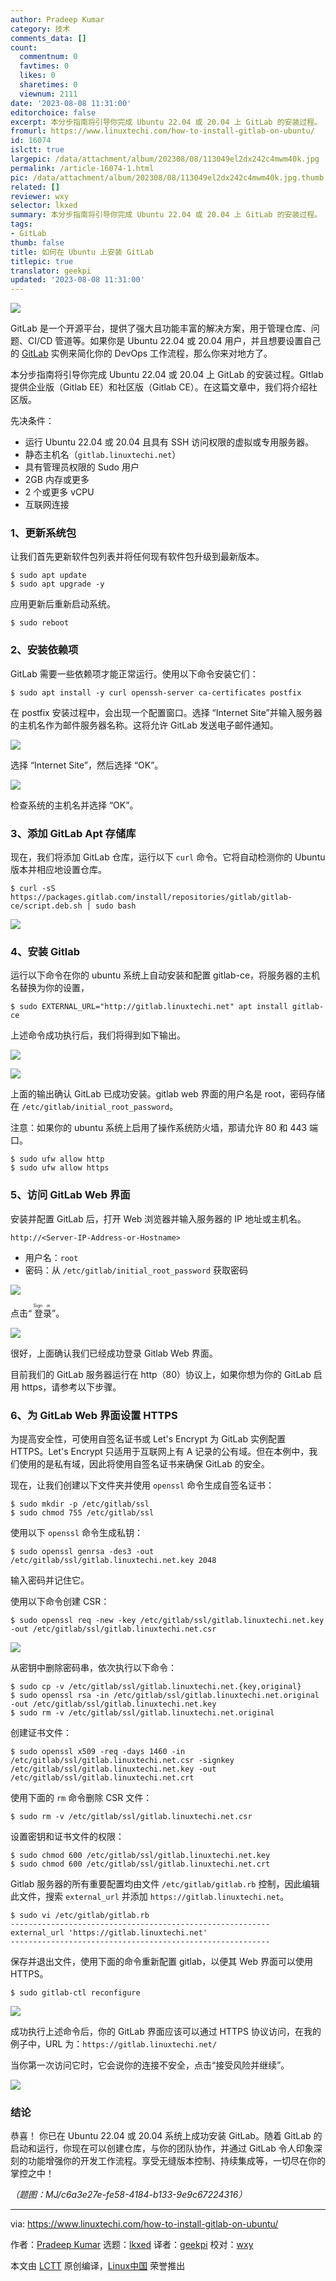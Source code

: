 ```yaml
---
author: Pradeep Kumar
category: 技术
comments_data: []
count:
  commentnum: 0
  favtimes: 0
  likes: 0
  sharetimes: 0
  viewnum: 2111
date: '2023-08-08 11:31:00'
editorchoice: false
excerpt: 本分步指南将引导你完成 Ubuntu 22.04 或 20.04 上 GitLab 的安装过程。
fromurl: https://www.linuxtechi.com/how-to-install-gitlab-on-ubuntu/
id: 16074
islctt: true
largepic: /data/attachment/album/202308/08/113049el2dx242c4mwm40k.jpg
permalink: /article-16074-1.html
pic: /data/attachment/album/202308/08/113049el2dx242c4mwm40k.jpg.thumb.jpg
related: []
reviewer: wxy
selector: lkxed
summary: 本分步指南将引导你完成 Ubuntu 22.04 或 20.04 上 GitLab 的安装过程。
tags:
- GitLab
thumb: false
title: 如何在 Ubuntu 上安装 GitLab
titlepic: true
translator: geekpi
updated: '2023-08-08 11:31:00'
---
```


![](/data/attachment/album/202308/08/113049el2dx242c4mwm40k.jpg)


GitLab 是一个开源平台，提供了强大且功能丰富的解决方案，用于管理仓库、问题、CI/CD 管道等。如果你是 Ubuntu 22.04 或 20.04 用户，并且想要设置自己的 [GitLab](https://about.gitlab.com/) 实例来简化你的 DevOps 工作流程，那么你来对地方了。


本分步指南将引导你完成 Ubuntu 22.04 或 20.04 上 GitLab 的安装过程。GItlab 提供企业版（Gitlab EE）和社区版（Gitlab CE）。在这篇文章中，我们将介绍社区版。


先决条件：


* 运行 Ubuntu 22.04 或 20.04 且具有 SSH 访问权限的虚拟或专用服务器。
* 静态主机名（`gitlab.linuxtechi.net`）
* 具有管理员权限的 Sudo 用户
* 2GB 内存或更多
* 2 个或更多 vCPU
* 互联网连接


### 1、更新系统包


让我们首先更新软件包列表并将任何现有软件包升级到最新版本。



```
$ sudo apt update
$ sudo apt upgrade -y

```

应用更新后重新启动系统。



```
$ sudo reboot

```

### 2、安装依赖项


GitLab 需要一些依赖项才能正常运行。使用以下命令安装它们：



```
$ sudo apt install -y curl openssh-server ca-certificates postfix

```

在 postfix 安装过程中，会出现一个配置窗口。选择 “Internet Site”并输入服务器的主机名作为邮件服务器名称。这将允许 GitLab 发送电子邮件通知。


![](/data/attachment/album/202308/08/113315wpmqepeqlt9wg00e.jpg)


选择 “Internet Site”，然后选择 “OK”。


![](/data/attachment/album/202308/08/113329pl11qt1ed17e8d9n.jpg)


检查系统的主机名并选择 “OK”。


### 3、添加 GitLab Apt 存储库


现在，我们将添加 GitLab 仓库，运行以下 `curl` 命令。它将自动检测你的 Ubuntu 版本并相应地设置仓库。



```
$ curl -sS https://packages.gitlab.com/install/repositories/gitlab/gitlab-ce/script.deb.sh | sudo bash

```

![](/data/attachment/album/202308/08/113342reg5uqxdoxd0f9d9.jpg)


### 4、安装 Gitlab


运行以下命令在你的 ubuntu 系统上自动安装和配置 gitlab-ce，将服务器的主机名替换为你的设置，



```
$ sudo EXTERNAL_URL="http://gitlab.linuxtechi.net" apt install gitlab-ce

```

上述命令成功执行后，我们将得到如下输出。


![](/data/attachment/album/202308/08/113400llqmmw55tllwy55w.jpg)


![](/data/attachment/album/202308/08/113414n5egejzo0wesjbbs.jpg)


上面的输出确认 GitLab 已成功安装。gitlab web 界面的用户名是 root，密码存储在 `/etc/gitlab/initial_root_password`。


注意：如果你的 ubuntu 系统上启用了操作系统防火墙，那请允许 80 和 443 端口。



```
$ sudo ufw allow http
$ sudo ufw allow https

```

### 5、访问 GitLab Web 界面


安装并配置 GitLab 后，打开 Web 浏览器并输入服务器的 IP 地址或主机名。



```
http://<Server-IP-Address-or-Hostname>

```

* 用户名：`root`
* 密码：从 `/etc/gitlab/initial_root_password` 获取密码


![](/data/attachment/album/202308/08/113430dwg8gh388fp0w81p.jpg)


点击“<ruby> 登录 <rt>  Sign in </rt></ruby>”。


![](/data/attachment/album/202308/08/113452ach16rhr866i0q1m.jpg)


很好，上面确认我们已经成功登录 Gitlab Web 界面。


目前我们的 GitLab 服务器运行在 http（80）协议上，如果你想为你的 GitLab 启用 https，请参考以下步骤。


### 6、为 GitLab Web 界面设置 HTTPS


为提高安全性，可使用自签名证书或 Let's Encrypt 为 GitLab 实例配置 HTTPS。Let's Encrypt 只适用于互联网上有 A 记录的公有域。但在本例中，我们使用的是私有域，因此将使用自签名证书来确保 GitLab 的安全。


现在，让我们创建以下文件夹并使用 `openssl` 命令生成自签名证书：



```
$ sudo mkdir -p /etc/gitlab/ssl
$ sudo chmod 755 /etc/gitlab/ssl

```

使用以下 `openssl` 命令生成私钥：



```
$ sudo openssl genrsa -des3 -out /etc/gitlab/ssl/gitlab.linuxtechi.net.key 2048

```

输入密码并记住它。


使用以下命令创建 CSR：



```
$ sudo openssl req -new -key /etc/gitlab/ssl/gitlab.linuxtechi.net.key -out /etc/gitlab/ssl/gitlab.linuxtechi.net.csr

```

![](/data/attachment/album/202308/08/113509c4ba94a4yj29fa9l.jpg)


从密钥中删除密码串，依次执行以下命令：



```
$ sudo cp -v /etc/gitlab/ssl/gitlab.linuxtechi.net.{key,original}
$ sudo openssl rsa -in /etc/gitlab/ssl/gitlab.linuxtechi.net.original -out /etc/gitlab/ssl/gitlab.linuxtechi.net.key
$ sudo rm -v /etc/gitlab/ssl/gitlab.linuxtechi.net.original

```

创建证书文件：



```
$ sudo openssl x509 -req -days 1460 -in /etc/gitlab/ssl/gitlab.linuxtechi.net.csr -signkey /etc/gitlab/ssl/gitlab.linuxtechi.net.key -out /etc/gitlab/ssl/gitlab.linuxtechi.net.crt

```

使用下面的 `rm` 命令删除 CSR 文件：



```
$ sudo rm -v /etc/gitlab/ssl/gitlab.linuxtechi.net.csr

```

设置密钥和证书文件的权限：



```
$ sudo chmod 600 /etc/gitlab/ssl/gitlab.linuxtechi.net.key
$ sudo chmod 600 /etc/gitlab/ssl/gitlab.linuxtechi.net.crt

```

Gitlab 服务器的所有重要配置均由文件 `/etc/gitlab/gitlab.rb` 控制，因此编辑此文件，搜索 `external_url` 并添加 `https://gitlab.linuxtechi.net`。



```
$ sudo vi /etc/gitlab/gitlab.rb
----------------------------------------------------------
external_url 'https://gitlab.linuxtechi.net'
----------------------------------------------------------

```

保存并退出文件，使用下面的命令重新配置 gitlab，以便其 Web 界面可以使用 HTTPS。



```
$ sudo gitlab-ctl reconfigure

```

![](/data/attachment/album/202308/08/113523fsw47nugk7pl37nm.jpg)


成功执行上述命令后，你的 GitLab 界面应该可以通过 HTTPS 协议访问，在我的例子中，URL 为：`https://gitlab.linuxtechi.net/`


当你第一次访问它时，它会说你的连接不安全，点击“接受风险并继续”。


![](/data/attachment/album/202308/08/113538ikwkirbmxfzubmou.jpg)


### 结论


恭喜！ 你已在 Ubuntu 22.04 或 20.04 系统上成功安装 GitLab。随着 GitLab 的启动和运行，你现在可以创建仓库，与你的团队协作，并通过 GitLab 令人印象深刻的功能增强你的开发工作流程。享受无缝版本控制、持续集成等，一切尽在你的掌控之中！


*（题图：MJ/c6a3e27e-fe58-4184-b133-9e9c67224316）*




---


via: <https://www.linuxtechi.com/how-to-install-gitlab-on-ubuntu/>


作者：[Pradeep Kumar](https://www.linuxtechi.com/author/pradeep/) 选题：[lkxed](https://github.com/lkxed/) 译者：[geekpi](https://github.com/geekpi) 校对：[wxy](https://github.com/wxy)


本文由 [LCTT](https://github.com/LCTT/TranslateProject) 原创编译，[Linux中国](https://linux.cn/) 荣誉推出